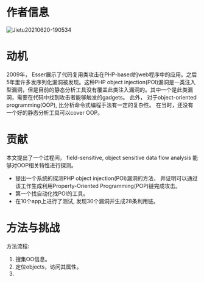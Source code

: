 # 作者信息
   ![Jietu20210620-190534](https://user-images.githubusercontent.com/3693435/122671810-ff49fc00-d1fa-11eb-8f37-353a324fc430.jpg)


# 动机
   2009年， Esser展示了代码复用类攻击在PHP-based的web程序中的应用。之后5年里许多发序列化漏洞被发现。这种PHP object injection(POI)漏洞是一类注入型漏洞，但是目前的静态分析工具没有覆盖此类注入漏洞的。其中一个是此类漏洞，需要在代码中找到攻击者能够触发的gadgets。 此外， 对于object-oriented programming(OOP), 比分析命令式编程手法有一定的复杂性。 在当时，还没有一个好的静态分析工具可以cover OOP。
   
   
# 贡献
   本文提出了一个过程间， field-sensitive, object sensitive data flow analysis 能够对OOP相关特性进行探测。 
   - 提出一个系统的探测PHP object injection(POI)漏洞的方法， 并证明可以通过该工作生成利用Property-Oriented Programming(POP)链完成攻击。
   - 第一个找自动化找POI的工具。
   - 在10个app上进行了测试, 发现30个漏洞并生成28条利用链。


# 方法与挑战
方法流程: 
1. 搜集OO信息。
2. 定位objects，访问其属性。 
3. 
